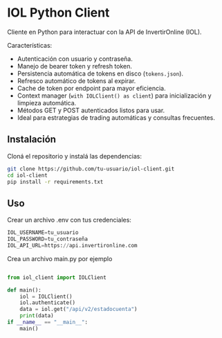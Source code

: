 # IOL Python Client

Cliente en Python para interactuar con la API de InvertirOnline (IOL).

Características:

- Autenticación con usuario y contraseña.
- Manejo de bearer token y refresh token.
- Persistencia automática de tokens en disco (`tokens.json`).
- Refresco automático de tokens al expirar.
- Cache de token por endpoint para mayor eficiencia.
- Context manager (`with IOLClient() as client`) para inicialización y limpieza automática.
- Métodos GET y POST autenticados listos para usar.
- Ideal para estrategias de trading automáticas y consultas frecuentes.

## Instalación

Cloná el repositorio y instalá las dependencias:

```bash
git clone https://github.com/tu-usuario/iol-client.git
cd iol-client
pip install -r requirements.txt
```

## Uso

Crear un archivo .env con tus credenciales:

```python
IOL_USERNAME=tu_usuario
IOL_PASSWORD=tu_contraseña
IOL_API_URL=https://api.invertironline.com
```

Crea un archivo main.py por ejemplo

```python

from iol_client import IOLClient

def main():
    iol = IOLClient()
    iol.authenticate()
    data = iol.get("/api/v2/estadocuenta")
    print(data)
if __name__ == "__main__":
    main()
```
